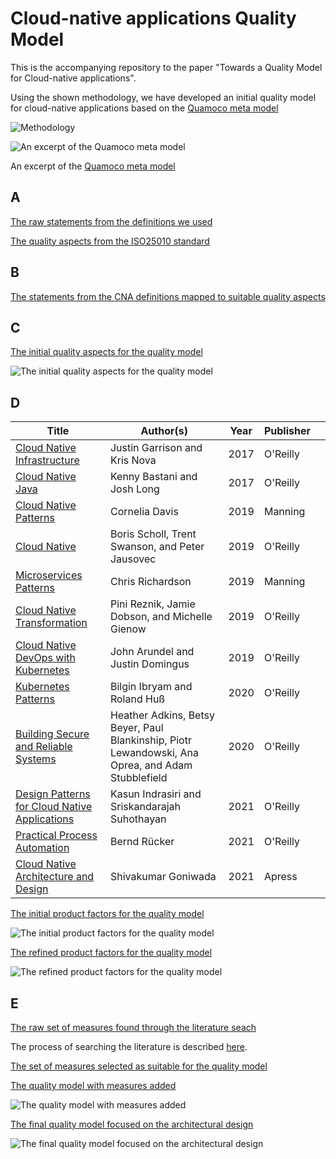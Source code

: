 # Cloud-native applications Quality Model

This is the accompanying repository to the paper "Towards a Quality Model for Cloud-native applications".

Using the shown methodology, we have developed an initial quality model for cloud-native applications based on the [Quamoco meta model](https://mediatum.ub.tum.de/doc/1110600/file.pdf)

![Methodology](figures/methodology.png)

![An excerpt of the Quamoco meta model](figures/quamoco.png)

An excerpt of the [Quamoco meta model](https://mediatum.ub.tum.de/doc/1110600/file.pdf)

## A

[The raw statements from the definitions we used](A_raw%20statements.md)

[The quality aspects from the ISO25010 standard](A1_ISO25010%20quality%20aspects.md)

## B

[The statements from the CNA definitions mapped to suitable quality aspects](B_statements_mapping.md)

## C

[The initial quality aspects for the quality model](C_cna%20quality%20aspects.md)

![The initial quality aspects for the quality model](C_cna%20quality%20aspects.svg)

## D

| Title                                                                                                                    | Author(s)                                                                                          | Year | Publisher |   |
|--------------------------------------------------------------------------------------------------------------------------|----------------------------------------------------------------------------------------------------|------|-----------|---|
| [Cloud Native Infrastructure](https://www.oreilly.com/library/view/cloud-native-infrastructure/9781491984291/)           | Justin Garrison and Kris Nova                                                                      | 2017 | O'Reilly  |   |
| [Cloud Native Java](https://www.oreilly.com/library/view/cloud-native-java/9781449374631/)                               | Kenny Bastani and Josh Long                                                                        | 2017 | O'Reilly  |   |
| [Cloud Native Patterns](https://www.manning.com/books/cloud-native-patterns)                                             | Cornelia Davis                                                                                     | 2019 | Manning   |   |
| [Cloud Native](https://www.oreilly.com/library/view/cloud-native/9781492053811/)                                         | Boris Scholl, Trent Swanson, and Peter Jausovec                                                    | 2019 | O'Reilly  |   |
| [Microservices Patterns](https://www.manning.com/books/microservices-patterns)                                           | Chris Richardson                                                                                   | 2019 | Manning   |   |
| [Cloud Native Transformation](https://www.oreilly.com/library/view/cloud-native-transformation/9781492048893/)           | Pini Reznik, Jamie Dobson, and Michelle Gienow                                                     | 2019 | O'Reilly  |   |
| [Cloud Native DevOps with Kubernetes](https://www.oreilly.com/library/view/cloud-native-devops/9781492040750/)           | John Arundel and Justin Domingus                                                                   | 2019 | O'Reilly  |   |
| [Kubernetes Patterns](https://www.oreilly.com/library/view/kubernetes-patterns/9781492050278/)                           | Bilgin Ibryam and Roland Huß                                                                       | 2020 | O'Reilly  |   |
| [Building Secure and Reliable Systems](https://www.oreilly.com/library/view/building-secure-and/9781492083115/)          | Heather Adkins, Betsy Beyer, Paul Blankinship, Piotr Lewandowski, Ana Oprea, and Adam Stubblefield | 2020 | O'Reilly  |   |
| [Design Patterns for Cloud Native Applications](https://www.oreilly.com/library/view/design-patterns-for/9781492090700/) | Kasun Indrasiri and Sriskandarajah Suhothayan                                                      | 2021 | O'Reilly  |   |
| [Practical Process Automation](https://www.oreilly.com/library/view/practical-process-automation/9781492061441/)         | Bernd Rücker                                                                                       | 2021 | O'Reilly  |   |
| [Cloud Native Architecture and Design](https://link.springer.com/book/10.1007/978-1-4842-7226-8)                         | Shivakumar Goniwada                                                                                | 2021 | Apress    |   |

[The initial product factors for the quality model](D1_product%20factors.md)

![The initial product factors for the quality model](D1_quality_aspects_refined.svg)

[The refined product factors for the quality model](D2_product%20factors.md)

![The refined product factors for the quality model](D2_product_factors.svg)

## E

[The raw set of measures found through the literature seach](E1_raw_measures.md)

The process of searching the literature is described [here](literatureSearch/search.md).

[The set of measures selected as suitable for the quality model](E2_selected_measures.md)

[The quality model with measures added](E3_measures.md)

![The quality model with measures added](E3_measures.svg)

[The final quality model focused on the architectural design](E4_final_quality_model.md)

![The final quality model focused on the architectural design](E4_final_quality_model_starform.svg)
